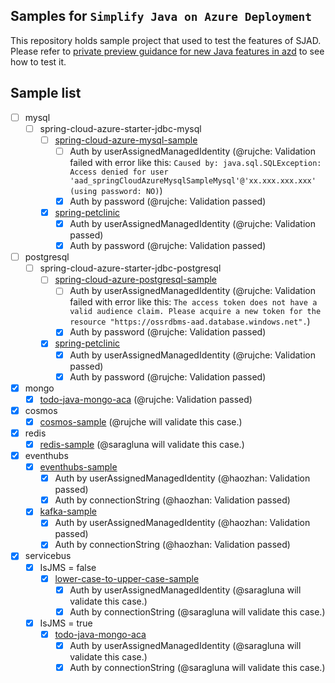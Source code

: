 ## Samples for `Simplify Java on Azure Deployment`

This repository holds sample project that used to test the features of SJAD. Please refer to 
[private preview guidance for new Java features in azd](https://microsoft.github.io/SJAD)
to see how to test it.


## Sample list

- [ ] mysql
  - [ ] spring-cloud-azure-starter-jdbc-mysql
    - [ ] [spring-cloud-azure-mysql-sample](mysql/spring-cloud-azure-starter-jdbc-mysql/spring-cloud-azure-mysql-sample)
      - [ ] Auth by userAssignedManagedIdentity (@rujche: Validation failed with error like this: `Caused by: java.sql.SQLException: Access denied for user 'aad_springCloudAzureMysqlSampleMysql'@'xx.xxx.xxx.xxx' (using password: NO)`)
      - [x] Auth by password (@rujche: Validation passed)
    - [x] [spring-petclinic](./mysql/spring-cloud-azure-starter-jdbc-mysql/spring-petclinic)
      - [x] Auth by userAssignedManagedIdentity (@rujche: Validation passed)
      - [x] Auth by password (@rujche: Validation passed)

- [ ] postgresql
  - [ ] spring-cloud-azure-starter-jdbc-postgresql
    - [ ] [spring-cloud-azure-postgresql-sample](./postgresql/spring-cloud-azure-starter-jdbc-postgresql/spring-cloud-azure-postgresql-sample) 
      - [ ] Auth by userAssignedManagedIdentity (@rujche: Validation failed with error like this: `The access token does not have a valid audience claim. Please acquire a new token for the resource "https://ossrdbms-aad.database.windows.net".`)
      - [x] Auth by password (@rujche: Validation passed)
    - [x] [spring-petclinic](./postgresql/spring-cloud-azure-starter-jdbc-postgresql/spring-petclinic)
      - [x] Auth by userAssignedManagedIdentity (@rujche: Validation passed)
      - [x] Auth by password (@rujche: Validation passed)

- [x] mongo
  - [x] [todo-java-mongo-aca](./mongo/todo-java-mongo-aca) (@rujche: Validation passed)

- [x] cosmos
  - [x] [cosmos-sample](./cosmos/cosmos-sample) (@rujche will validate this case.)

- [x] redis
  - [x] [redis-sample](./redis/redis-sample) (@saragluna will validate this case.)

- [x] eventhubs
  - [x] [eventhubs-sample](./eventhubs/eventhubs-sample)
    - [x] Auth by userAssignedManagedIdentity (@haozhan: Validation passed)
    - [x] Auth by connectionString (@haozhan: Validation passed)
  - [x] [kafka-sample](./eventhubs/kafka-sample)
    - [x] Auth by userAssignedManagedIdentity (@haozhan: Validation passed)
    - [x] Auth by connectionString (@haozhan: Validation passed)

- [x] servicebus
  - [x] IsJMS = false
    - [x] [lower-case-to-upper-case-sample](./servicebus/lower-case-to-upper-case-sample)
      - [x] Auth by userAssignedManagedIdentity (@saragluna will validate this case.)
      - [x] Auth by connectionString (@saragluna will validate this case.)
  - [x] IsJMS = true
    - [x] [todo-java-mongo-aca](./servicebus/todo-java-mongo-aca)
      - [x] Auth by userAssignedManagedIdentity (@saragluna will validate this case.)
      - [x] Auth by connectionString (@saragluna will validate this case.)
